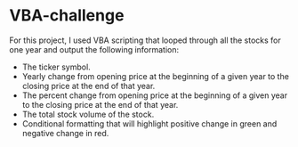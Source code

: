 # VBA-challenge
For this project, I used VBA scripting that looped through all the stocks for one year and output the following information:

  * The ticker symbol. 
  * Yearly change from opening price at the beginning of a given year to the closing price at the end of that year.
  * The percent change from opening price at the beginning of a given year to the closing price at the end of that year. 
  * The total stock volume of the stock. 
  * Conditional formatting that will highlight positive change in green and negative change in red. 
